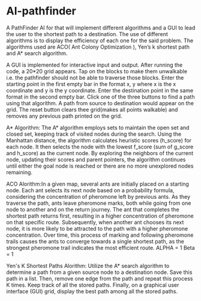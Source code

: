 # AI-pathfinder
A PathFinder AI for that will implement different algorithms and a GUI to lead the user to the shortest path to a destination. The use of different algorithms is to display the efficiency of each one for the said problem. The algorithms used are ACO( Ant Colony Optimization ), Yen’s k shortest path and A* search algorithm.

A GUI is implemented for interactive input and output. After running the code, a 20*20 grid appears. Tap on the blocks to make them unwalkable i.e. the pathfinder should not be able to traverse those blocks. Enter the starting point in the first empty bar in the format x, y where x is the x coordinate and y is the y coordinate. Enter the destination point in the same format in the second empty bar. Click one of the three buttons to find a path using that algorithm. A path from source to destination would appear on the grid. The reset button clears thee grid(makes all points walkable) and removes any previous path printed on the grid.

A* Algorithm: The A* algorithm employs sets to maintain the open set and closed set, keeping track of visited nodes during the search. Using the Manhattan distance, the algorithm calculates heuristic scores (h_score) for each node. It then selects the node with the lowest f_score (sum of g_score and h_score) as the current node. By exploring the neighbors of the current node, updating their scores and parent pointers, the algorithm continues until either the goal node is reached or there are no more unexplored nodes remaining.

ACO Alorithm:In a given map, several ants are initially placed on a starting node. Each ant selects its next node based on a probability formula, considering the concentration of pheromone left by previous ants. As they traverse the path, ants leave pheromone marks, both while going from one node to another and on the return journey. The ant that completes the shortest path returns first, resulting in a higher concentration of pheromone on that specific route. Subsequently, when another ant chooses its next node, it is more likely to be attracted to the path with a higher pheromone concentration. Over time, this process of marking and following pheromone trails causes the ants to converge towards a single shortest path, as the strongest pheromone trail indicates the most efficient route.
ALPHA = 1
Beta = 1


Yen's K Shortest Paths Alorithm: Utilize the A* search algorithm to determine a path from a given source node to a destination node. Save this path in a list. Then, remove one edge from the path and repeat this process K times. Keep track of all the stored paths. Finally, on a graphical user interface (GUI) grid, display the best path among all the stored paths.
